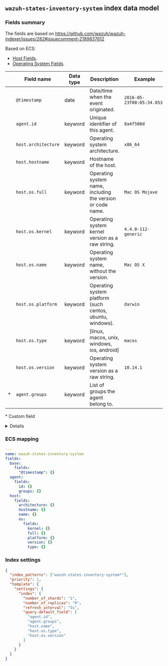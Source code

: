## `wazuh-states-inventory-system` index data model

### Fields summary

The fields are based on https://github.com/wazuh/wazuh-indexer/issues/282#issuecomment-2189837612

Based on ECS:

- [Host Fields](https://www.elastic.co/guide/en/ecs/current/ecs-host.html).
- [Operating System Fields](https://www.elastic.co/guide/en/ecs/current/ecs-os.html).

|     | Field name          | Data type | Description                                                | Example                    |
| --- | ------------------- | --------- | ---------------------------------------------------------- | -------------------------- |
|     | `@timestamp`        | date      | Date/time when the event originated.                       | `2016-05-23T08:05:34.853Z` |
|     | `agent.id`          | keyword   | Unique identifier of this agent.                           | `8a4f500d`                 |
|     | `host.architecture` | keyword   | Operating system architecture.                             | `x86_64`                   |
|     | `host.hostname`     | keyword   | Hostname of the host.                                      |                            |
|     | `host.os.full`      | keyword   | Operating system name, including the version or code name. | `Mac OS Mojave`            |
|     | `host.os.kernel`    | keyword   | Operating system kernel version as a raw string.           | `4.4.0-112-generic`        |
|     | `host.os.name`      | keyword   | Operating system name, without the version.                | `Mac OS X`                 |
|     | `host.os.platform`  | keyword   | Operating system platform (such centos, ubuntu, windows).  | `darwin`                   |
|     | `host.os.type`      | keyword   | [linux, macos, unix, windows, ios, android]                | `macos`                    |
|     | `host.os.version`   | keyword   | Operating system version as a raw string.                  | `10.14.1`                  |
| \*  | `agent.groups`      | keyword   | List of groups the agent belong to.                        |                            |

\* Custom field

<details><summary>Details</summary>
<p>

Removed fields:

- os_display_version
- os_major (can be extracted from os_version)
- os_minor (can be extracted from os_version)
- os_patch (can be extracted from os_version)
- os_release
- reference
- release
- scan_id
- sysname
- version
- checksum

Available fields:

- `os.family`
- `hots.name`

</p>
</details>

### ECS mapping

```yml
---
name: wazuh-states-inventory-system
fields:
  base:
    fields:
      "@timestamp": {}
  agent:
    fields:
      id: {}
      groups: {}
  host:
    fields:
      architecture: {}
      hostname: {}
      name: {}
      os:
        fields:
          kernel: {}
          full: {}
          platform: {}
          version: {}
          type: {}
```

### Index settings

```json
{
  "index_patterns": ["wazuh-states-inventory-system*"],
  "priority": 1,
  "template": {
    "settings": {
      "index": {
        "number_of_shards": "1",
        "number_of_replicas": "0",
        "refresh_interval": "5s",
        "query.default_field": [
          "agent.id",
          "agent.groups",
          "host.name",
          "host.os.type",
          "host.os.version"
        ]
      }
    }
  }
}
```
